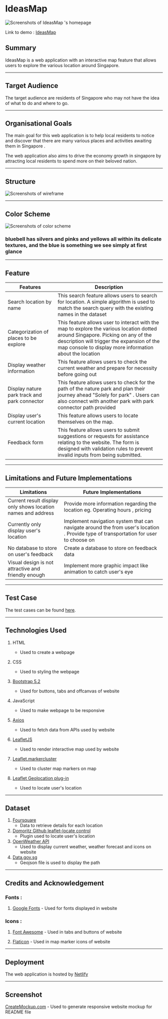 # **IdeasMap**

![Screenshots of IdeasMap 's homepage](/screenshots/responsive-preview.png)

Link to demo : [IdeasMap](https://sg-ideasmap.netlify.app/)

## Summary

IdeasMap is a web application with an interactive map feature that allows users to explore the various location around Singapore.

---

## Target Audience

The target audience are residents of Singapore who may not have the idea of what to do and where to go.

---

## Organisational Goals

The main goal for this web application is to help local residents to notice and discover that there are many various places and activities awaiting them in Singapore .

The web application also aims to drive the economy growth in singapore by attracting local residents to spend more on their beloved nation.

---

## Structure

![Screenshots of wireframe](/screenshots/wireframe.png)

---

## Color Scheme

![Screenshots of color scheme](/screenshots/color-scheme.png)

### bluebell has silvers and pinks and yellows all within its delicate textures, and the blue is something we see simply at first glance

---

## Feature

| Features                                     | Description                                                                                                                                                                                                                               |
| -------------------------------------------- | ----------------------------------------------------------------------------------------------------------------------------------------------------------------------------------------------------------------------------------------- |
| Search location by name                      | This search feature allows users to search for location. A simple algorithm is used to match the search query with the existing names in the dataset                                                                                      |
| Categorization of places to be explore       | This feature allows user to interact with the map to explore the various location dotted around Singapore. Picking on any of the description will trigger the expansion of the map console to display more information about the location |
| Display weather information                  | This feature allows users to check the current weather and prepare for necessity before going out                                                                                                                                         |
| Display nature park track and park connector | This feature allows users to check for the path of the nature park and plan their journey ahead "Solely for park" . Users can also connect with another park with park connector path provided                                            |
| Display user's current location              | This feature allows users to locate themselves on the map.                                                                                                                                                                                |
| Feedback form                                    | This feature allows users to submit suggestions or requests for assistance relating to the website. The form is designed with validation rules to prevent invalid inputs from being submitted.                                            |

---

## Limitations and Future Implementations

| Limitations                                                  | Future Implementations                                                                                                               |
| ------------------------------------------------------------ | ------------------------------------------------------------------------------------------------------------------------------------ |
| Current result display only shows location names and address | Provide more information regarding the location eg. Operating hours , pricing                                                        |
| Currently only display user's location                       | Implement navigation system that can navigate around the from user's location . Provide type of transportation for user to choose on |
| No database to store on user's feedback                      | Create a database to store on feedback data                                                                                          |
| Visual design is not attractive and friendly enough          | Implement more graphic impact like animation to catch user's eye                                                                     |

---

## Test Case

The test cases can be found [here](test-case/test-case.pdf).

---

## Technologies Used

1. HTML
    - Used to create a webpage
2. CSS
    - Used to styling the webpage

3. [Bootstrap 5.2](https://getbootstrap.com/docs/5.2/getting-started/introduction/)

   - Used for buttons, tabs and offcanvas of website

4. JavaScript
    -  Used to make webpage to be responsive

5. [Axios](https://github.com/axios/axios)

   - Used to fetch data from APIs used by website

6. [LeafletJS](https://leafletjs.com/)

   - Used to render interactive map used by website

7. [Leaflet.markercluster](https://github.com/Leaflet/Leaflet.markercluster)

   - Used to cluster map markers on map

8. [Leaflet Geolocation plug-in](https://github.com/domoritz/leaflet-locatecontrol)
   - Used to locate user's location

---

## Dataset

1. [Foursquare](https://developer.foursquare.com/reference/place-search)
   - Data to retrieve details for each location
2. [Domoritz Github leaflet-locate control](https://github.com/domoritz/leaflet-locatecontrol)
   - Plugin used to locate user's location
3. [OpenWeather API](https://openweathermap.org/)
   - Used to display current weather, weather forecast and icons on website
4. [Data.gov.sg](https://data.gov.sg/)
   - Geojson file is used to display the path

---

## Credits and Acknowledgement

### Fonts :

1. [Google Fonts](https://fonts.google.com/) - Used for fonts displayed in website

### Icons :

1. [Font Awesome](https://fontawesome.com/) - Used in tabs and buttons of website

2. [Flaticon](https://www.flaticon.com/) - Used in map marker icons of website

---

## Deployment

The web application is hosted by [Netlify](https://www.netlify.com/)

---

## Screenshot
[CreateMockup.com](https://www.createmockup.com/generate/) - Used to generate responsive website mockup for README file

